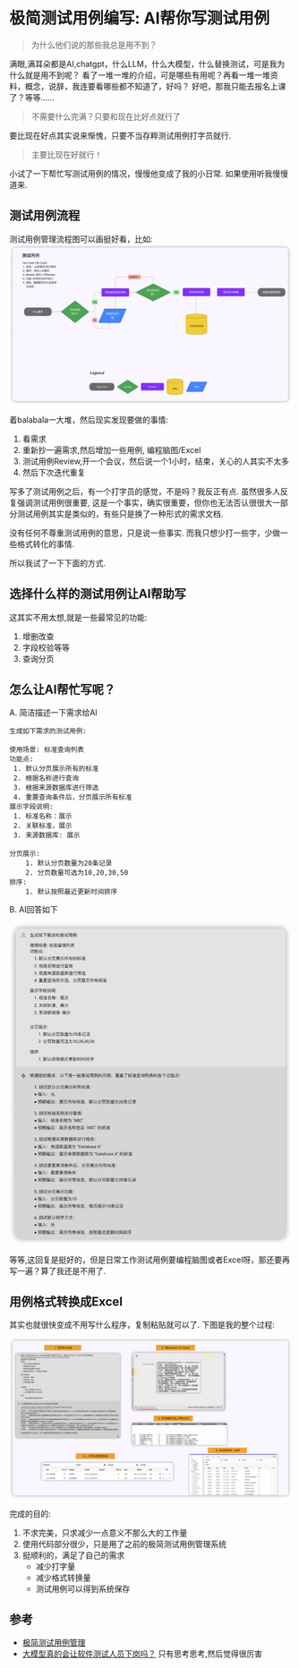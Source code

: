# 极简测试用例编写: AI帮你写测试用例

> 为什么他们说的那些我总是用不到？

满眼,满耳朵都是AI,chatgpt，什么LLM，什么大模型，什么替换测试，可是我为什么就是用不到呢？
看了一堆一堆的介绍，可是哪些有用呢？再看一堆一堆资料，概念，说辞，我连要看哪些都不知道了，好吗？
好吧，那我只能去报名上课了？等等......

> 不需要什么完满？只要和现在比好点就行了

要比现在好点其实说来惭愧，只要不当存粹测试用例打字员就行.

> 主要比现在好就行！

小试了一下帮忙写测试用例的情况，慢慢他变成了我的小日常. 如果使用听我慢慢道来.

## 测试用例流程

测试用例管理流程图可以画挺好看，比如:
![](test-case-process.png)

着balabala一大堆，然后现实发现要做的事情:
1. 看需求
2. 重新抄一遍需求,然后增加一些用例, 编程脑图/Excel
3. 测试用例Review,开一个会议，然后说一个1小时，结束，关心的人其实不太多
4. 然后下次迭代重复

写多了测试用例之后，有一个打字员的感觉，不是吗？我反正有点. 虽然很多人反复强调测试用例很重要,
这是一个事实，确实很重要，但你也无法否认很很大一部分测试用例其实是类似的，有些只是换了一种形式的需求文档. 

没有任何不尊重测试用例的意思，只是说一些事实. 而我只想少打一些字，少做一些格式转化的事情.

所以我试了一下下面的方式.

## 选择什么样的测试用例让AI帮助写

这其实不用太想,就是一些最常见的功能:
1. 增删改查
2. 字段校验等等
3. 查询分页

## 怎么让AI帮忙写呢？

A. 简洁描述一下需求给AI
```
生成如下需求的测试用例: 

使用场景: 标准查询列表
功能点: 
 1. 默认分页展示所有的标准
 2. 根据名称进行查询
 3. 根据来源数据库进行筛选
 4. 重置查询条件后，分页展示所有标准
展示字段说明:
 1. 标准名称：展示
 2. 关联标准，展示
 3. 来源数据库: 展示

分页展示:
    1. 默认分页数量为20条记录
    2. 分页数量可选为10,20,30,50
排序: 
    1. 默认按照最近更新时间排序
```

B. AI回答如下

![](ai-response.png)


等等,这回复是挺好的，但是日常工作测试用例要编程脑图或者Excel呀，那还要再写一遍？算了我还是不用了.

## 用例格式转换成Excel

其实也就很快变成不用写什么程序，复制粘贴就可以了. 下图是我的整个过程:

![](test-case-mgt.png)

完成的目的: 

1. 不求完美，只求减少一点意义不那么大的工作量
2. 使用代码部分很少，只是用了之前的极简测试用例管理系统
3. 挺顺利的，满足了自己的需求
   - 减少打字量
   - 减少格式转换量
   - 测试用例可以得到系统保存

## 参考

- [极简测试用例管理](https://testerhome.com/articles/37737)
- [大模型真的会让软件测试人员下岗吗？](https://mp.weixin.qq.com/s?__biz=MjM5ODczMDc1Mw==&mid=2651858183&idx=1&sn=ef3050bbef359d2b9095523b0a8deba2&chksm=bd22c8698a55417fc793c23b1e07e29538d2952efa98e3e837b95f09c7b76853eec5eab2d5cb&scene=178&cur_album_id=2745486739611648001#rd) 只有思考思考,然后觉得很厉害

















